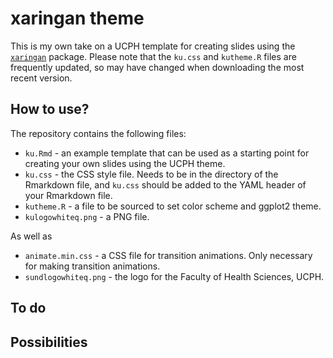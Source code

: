 # xaringan theme

This is my own take on a UCPH template for creating slides using the
[`xaringan`](https://github.com/yihui/xaringan) package. Please note that the `ku.css` and `kutheme.R` files are
frequently updated, so may have changed when downloading the most recent version.

## How to use?

The repository contains the following files:

*   `ku.Rmd` - an example template that can be used as a starting point for creating your own slides using the UCPH theme.
*   `ku.css` - the CSS style file. Needs to be in the directory of the Rmarkdown file, and `ku.css` should be added to the YAML header of your Rmarkdown file. 
*   `kutheme.R` - a file to be sourced to set color scheme and ggplot2 theme.
*   `kulogowhiteq.png` - a PNG file.

As well as

*   `animate.min.css` - a CSS file for transition animations. Only necessary for making transition animations.
*   `sundlogowhiteq.png` - the logo for the Faculty of Health Sciences, UCPH.


## To do



## Possibilities
